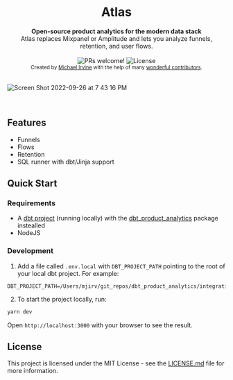 <h1 align="center">Atlas</h1>

<div align="center"><strong>Open-source product analytics for the modern data stack</strong></div>
<div align="center">Atlas replaces Mixpanel or Amplitude and lets you analyze funnels, retention, and user flows.</div>

<br />

<div align="center">
  <img src="https://img.shields.io/static/v1?label=PRs&message=welcome&style=flat-square&color=5e17eb&labelColor=000000" alt="PRs welcome!" />

  <img alt="License" src="https://img.shields.io/github/license/jpedroschmitz/typescript-nextjs-starter?style=flat-square&color=5e17eb&labelColor=000000">
</div>

<div align="center">
  <sub>Created by <a href="https://github.com/mjirv">Michael Irvine</a> with the help of many <a href="https://github.com/mjirv/atlas/graphs/contributors">wonderful contributors</a>.</sub>
</div>

<br />

![Screen Shot 2022-09-26 at 7 43 16 PM](https://user-images.githubusercontent.com/5953854/192400417-6c73e781-1207-46b2-b82b-33279cac5f2e.png)

<br />

## Features

- Funnels
- Flows
- Retention
- SQL runner with dbt/Jinja support

## Quick Start

### Requirements
* A [dbt project](https://getdbt.com) (running locally) with the [dbt_product_analytics](https://hub.getdbt.com/mjirv/dbt_product_analytics/latest/) package instealled
* NodeJS

### Development

1. Add a file called `.env.local` with `DBT_PROJECT_PATH` pointing to the root of your local dbt project. For example:
```
DBT_PROJECT_PATH=/Users/mjirv/git_repos/dbt_product_analytics/integration_tests
```
2. To start the project locally, run:

```bash
yarn dev
```

Open `http://localhost:3000` with your browser to see the result.

## License

This project is licensed under the MIT License - see the [LICENSE.md](LICENSE.md) file for more information.
